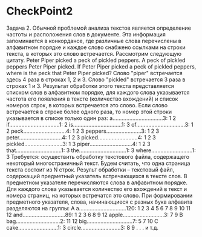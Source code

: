 # CheckPoint2
Задача 2. Обычной проблемой анализа текстов является определение частоты и расположения слов в документе. Эта информация запоминается в конкордансе, где различные слова перечислены в алфавитном порядке и каждое слово снабжено ссылками на строки текста, в которых это слово встречается. Рассмотрим следующую цитату.
Peter Piper picked a peck of pickled peppers. A peck of pickled
peppers Peter Piper picked. If Peter Piper picked a peck of
pickled peppers, where is the peck that Peter Piper picked?
Слово "piper" встречается здесь 4 раза в строках 1, 2 и 3. Слово "pickled" встречается 3 раза в строках 1 и 3. Результат обработки этого текста представляется списком слов в алфавитном порядке, для каждого слова указывается частота его появления в тексте (количество вхождений) и список номеров строк, в которых встречается это слово. Если слово встречается в строке более одного раза, то номер этой строки указывается в списке только один раз:
a.................................3: 1 2
if.................................1: 2
is................................1: 3
of................................3: 1 2
peck............................4: 1 2 3
peppers.......................3: 1 2 3
peter............................4: 1 2 3
picked..........................4: 1 2 3
pickled.........................3: 1 3
piper............................4: 1 2 3
that..............................1: 3
the...............................1: 3
where...........................1: 3
Требуется: осуществить обработку текстового файла, содержащего некоторый многостраничный текст. Будем считать, что одна страница текста состоит из N строк. Результ обработки – текстовый файл, содержащий предметный указатель встречающихся в тексте слов. В предметном указателе перечисляются слова в алфавитном порядке. Для каждого слова указывается количество его вхождений в текст и номера страниц, на которых встречатся это слово. При формировании предметного указателя, слова, начинающиеся с разных букв алфавита разделяются на группы:
А
a...............................120: 1 2 3 4 5 6 7 8 9 10 11 12
and............................89: 1 2 3 6 8 9 12
apple...........................3: 7 9
B
bag.............................2: 11 12
big..............................7: 5 7 10
C
cake..........................1: 3
circle..........................3: 8 9
. . .
и т.д.​
